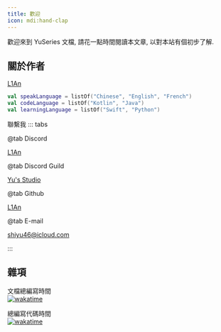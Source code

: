 ```yaml
---
title: 歡迎
icon: mdi:hand-clap
---
```


歡迎來到 YuSeries 文檔, 請花一點時間閱讀本文章, 以對本站有個初步了解.

## 關於作者

[L1An](https://github.com/l1-an)  

```kotlin
val speakLanguage = listOf("Chinese", "English", "French")
val codeLanguage = listOf("Kotlin", "Java")
val learningLanguage = listOf("Swift", "Python")
```

聯繫我
::: tabs

@tab Discord

[L1An](https://discord.com/users/1092505635767205948)

@tab Discord Guild

[Yu's Studio](https://discord.com/invite/SzPBHGttaR)

@tab Github

[L1An](https://github.com/l1-an)

@tab E-mail

[shiyu46@icloud.com](mailto:shiyu46@icloud.com)

:::

## 雜項

文檔總編寫時間  
[![wakatime](https://wakatime.com/badge/github/L1-An/YusDoc.svg)](https://wakatime.com/badge/github/L1-An/YusDoc)

總編寫代碼時間  
[![wakatime](https://wakatime.com/badge/user/018b3a75-57d0-4174-82b2-b604a838b205.svg)](https://wakatime.com/@018b3a75-57d0-4174-82b2-b604a838b205)